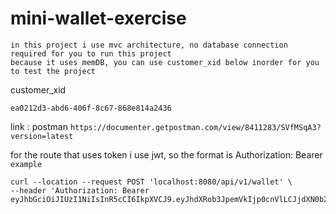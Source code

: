 # mini-wallet-exercise

```
in this project i use mvc architecture, no database connection required for you to run this project
because it uses memDB, you can use customer_xid below inorder for you to test the project
```
customer_xid
```
ea0212d3-abd6-406f-8c67-868e814a2436
```
link : postman `https://documenter.getpostman.com/view/8411283/SVfMSqA3?version=latest`

for the route that uses token i use jwt, so the format is Authorization: Bearer
<br>
`example`
```
curl --location --request POST 'localhost:8080/api/v1/wallet' \
--header 'Authorization: Bearer eyJhbGciOiJIUzI1NiIsInR5cCI6IkpXVCJ9.eyJhdXRob3JpemVkIjp0cnVlLCJjdXN0b21lcl94aWQiOiJlYTAyMTJkMy1hYmQ2LTQwNmYtOGM2Ny04NjhlODE0YTI0MzYiLCJleHAiOjE2NDU3NzA2OTh9.6DXs8QHCdflh3g_KxOXEjGS3fg2X4WSKphGQxChh8Vk'
```
